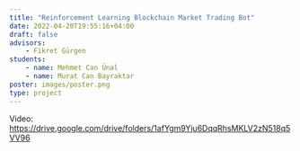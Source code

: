 ```yaml
---
title: "Reinforcement Learning Blockchain Market Trading Bot"
date: 2022-04-20T19:55:16+04:00
draft: false
advisors: 
    - Fikret Gürgen
students: 
    - name: Mehmet Can Ünal
    - name: Murat Can Bayraktar
poster: images/poster.png
type: project
---
```


Video: https://drive.google.com/drive/folders/1afYgm9Yju6DqqRhsMKLV2zN518q5VV96
